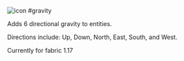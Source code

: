 ![icon](https://user-images.githubusercontent.com/56317194/121268306-4c38e480-c883-11eb-8669-5155bb49b01f.png) #gravity
 
Adds 6 directional gravity to entities. 

Directions include: Up, Down, North, East, South, and West.

Currently for fabric 1.17

